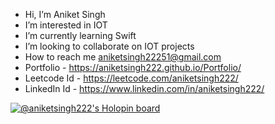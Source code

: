 - Hi, I’m Aniket Singh
- I’m interested in IOT
- I’m currently learning Swift
- I’m looking to collaborate on IOT projects
- How to reach me aniketsingh22251@gmail.com
- Portfolio - https://aniketsingh222.github.io/Portfolio/
- Leetcode Id - https://leetcode.com/aniketsingh222/
- LinkedIn Id - https://www.linkedin.com/in/aniketsingh222/


[![@aniketsingh222's Holopin board](https://holopin.me/aniketsingh222)](https://holopin.io/@aniketsingh222)
